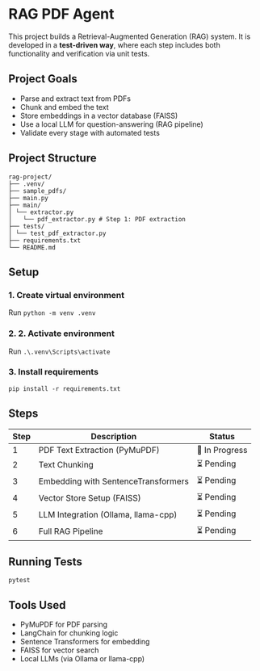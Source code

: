 # RAG PDF Agent

This project builds a Retrieval-Augmented Generation (RAG) system. It is developed in a **test-driven way**, where each step includes both functionality and verification via unit tests.



## Project Goals

- Parse and extract text from PDFs
- Chunk and embed the text
- Store embeddings in a vector database (FAISS)
- Use a local LLM for question-answering (RAG pipeline)
- Validate every stage with automated tests



## Project Structure

```
rag-project/
├── .venv/
├── sample_pdfs/
├── main.py
├── main/
│ └── extractor.py
│   └── pdf_extractor.py # Step 1: PDF extraction
├── tests/
│ └── test_pdf_extractor.py
├── requirements.txt
└── README.md
```

## Setup

### 1. Create virtual environment

Run `python -m venv .venv`

### 2. 2. Activate environment


Run `.\.venv\Scripts\activate`

### 3. Install requirements

`pip install -r requirements.txt`


## Steps

| Step | Description                         | Status         |
| ---- | ----------------------------------- | -------------- |
| 1    | PDF Text Extraction (PyMuPDF)       | 🔄 In Progress |
| 2    | Text Chunking                       | ⏳ Pending      |
| 3    | Embedding with SentenceTransformers | ⏳ Pending      |
| 4    | Vector Store Setup (FAISS)          | ⏳ Pending      |
| 5    | LLM Integration (Ollama, llama-cpp) | ⏳ Pending      |
| 6    | Full RAG Pipeline                   | ⏳ Pending      |


## Running Tests

`pytest`

## Tools Used

- PyMuPDF for PDF parsing
- LangChain for chunking logic
- Sentence Transformers for embedding
- FAISS for vector search
- Local LLMs (via Ollama or llama-cpp)
